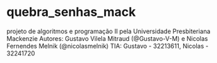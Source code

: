 # quebra_senhas_mack

projeto de algoritmos e programação II pela Universidade Presbiteriana Mackenzie
Autores: Gustavo Vilela Mitraud (@Gustavo-V-M) e Nicolas Fernendes Melnik (@nicolasmelnik)
TIA: Gustavo - 32213611, Nicolas - 32241720